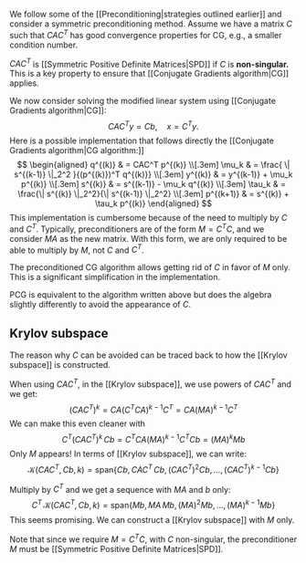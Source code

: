 We follow some of the [[Preconditioning|strategies outlined earlier]] and consider a symmetric preconditioning method. Assume we have a matrix $C$ such that $CAC^T$ has good convergence properties for CG, e.g., a smaller condition number.

$CAC^T$ is [[Symmetric Positive Definite Matrices|SPD]] if $C$ is **non-singular.** This is a key property to ensure that [[Conjugate Gradients algorithm|CG]] applies.

We now consider solving the modified linear system using [[Conjugate Gradients algorithm|CG]]: 
$$
CAC^T y = Cb, \quad x = C^T y.
$$
Here is a possible implementation that follows directly the [[Conjugate Gradients algorithm|CG algorithm:]]
$$
\begin{aligned}
  q^{(k)} & = CAC^T p^{(k)} \\[.3em]
  \mu_k & = \frac{ \| s^{(k-1)} \|_2^2 }{(p^{(k)})^T q^{(k)}} \\[.3em]
  y^{(k)} & = y^{(k-1)} + \mu_k p^{(k)} \\[.3em]
  s^{(k)} & = s^{(k-1)} - \mu_k q^{(k)} \\[.3em]
  \tau_k & = \frac{\| s^{(k)} \|_2^2}{\| s^{(k-1)} \|_2^2} \\[.3em]
  p^{(k+1)} & = s^{(k)} + \tau_k p^{(k)}
\end{aligned}
$$
This implementation is cumbersome because of the need to multiply by $C$ and $C^T$. Typically, preconditioners are of the form $M = C^T C$, and we consider $MA$ as the new matrix. With this form, we are only required to be able to multiply by $M$, not $C$ and $C^T$.

The preconditioned CG algorithm allows getting rid of $C$ in favor of $M$ only. This is a significant simplification in the implementation.

PCG is equivalent to the algorithm written above but does the algebra slightly differently to avoid the appearance of $C$.

## Krylov subspace

The reason why $C$ can be avoided can be traced back to how the [[Krylov subspace]] is constructed.

When using $CAC^T$, in the [[Krylov subspace]], we use powers of $CAC^T$ and we get:
$$
(CAC^T)^k = CA (C^TCA)^{k-1} C^T = CA (MA)^{k-1} C^T
$$
We can make this even cleaner with
$$
C^T (CAC^T)^k \, Cb = C^TCA (MA)^{k-1} C^TCb = (MA)^k Mb
$$
Only $M$ appears!
In terms of [[Krylov subspace]], we can write:
$$
\mathcal K(CAC^T,Cb,k) = \text{span} \{Cb, CAC^T\, Cb, (CAC^T)^2 Cb, \dots, (CAC^T)^{k-1} Cb\}
$$

Multiply by $C^T$ and we get a sequence with $MA$ and $b$ only:
$$
C^T \, \mathcal K(CAC^T,Cb,k) = \text{span} \{Mb, MA \, Mb, (MA)^2 Mb, \dots, (MA)^{k-1} Mb\}
$$
This seems promising. We can construct a [[Krylov subspace]] with $M$ only.

Note that since we require $M = C^TC$, with $C$ non-singular, the preconditioner $M$ must be [[Symmetric Positive Definite Matrices|SPD]].